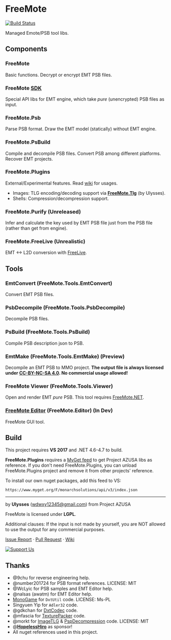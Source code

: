 # FreeMote
[![Build Status](https://ci.appveyor.com/api/projects/status/github/UlyssesWu/FreeMote?branch=master&svg=true)](https://ci.appveyor.com/project/UlyssesWu/freemote/build/artifacts)

Managed Emote/PSB tool libs.

## Components
### FreeMote
Basic functions. Decrypt or encrypt EMT PSB files.
### FreeMote [SDK](https://github.com/Project-AZUSA/FreeMote-SDK)
Special API libs for EMT engine, which take _pure_ (unencrypted) PSB files as input.
### FreeMote.Psb
Parse PSB format. Draw the EMT model (statically) without EMT engine.
### FreeMote.PsBuild
Compile and decompile PSB files. Convert PSB among different platforms. Recover EMT projects.
### FreeMote.Plugins
External/Experimental features. Read [wiki](https://github.com/UlyssesWu/FreeMote/wiki) for usages.

* Images: TLG encoding/decoding support via [**FreeMote.Tlg**](https://github.com/Project-AZUSA/TlgLib) (by Ulysses).
* Shells: Compression/decompression support.

### FreeMote.Purify (Unreleased)
Infer and calculate the key used by EMT PSB file just from the PSB file (rather than get from engine).
### FreeMote.FreeLive (Unrealistic)
EMT <-> L2D conversion with [FreeLive](https://github.com/UlyssesWu/FreeLive).

## Tools
### EmtConvert (FreeMote.Tools.EmtConvert)
Convert EMT PSB files.
### PsbDecompile (FreeMote.Tools.PsbDecompile)
Decompile PSB files.
### PsBuild (FreeMote.Tools.PsBuild)
Compile PSB description json to PSB.
### EmtMake (FreeMote.Tools.EmtMake) (Preview)
Decompile an EMT PSB to MMO project. **The output file is always licensed under [CC-BY-NC-SA 4.0](https://creativecommons.org/licenses/by-nc-sa/4.0/). No commercial usage allowed!**
### FreeMote Viewer (FreeMote.Tools.Viewer)
Open and render EMT _pure_ PSB. This tool requires [FreeMote.NET](https://github.com/Project-AZUSA/FreeMote.NET#freemoteviewer).
### [FreeMote Editor](https://github.com/UlyssesWu/FreeMote.Editor) (FreeMote.Editor) (In Dev)
FreeMote GUI tool.

## Build
This project requires **VS 2017** and .NET 4.6-4.7 to build.

**FreeMote.Plugins** requires a [MyGet feed](https://www.myget.org/feed/monarchsolutions/package/nuget/FreeMote.Tlg) to get Project AZUSA libs as reference. If you don't need FreeMote.Plugins, you can unload FreeMote.Plugins project and remove it from other projects' reference.

To install our own nuget packages, add this feed to VS:

`https://www.myget.org/F/monarchsolutions/api/v3/index.json`


---
by **Ulysses** (wdwxy12345@gmail.com) from Project AZUSA

FreeMote is licensed under **LGPL**.

Additional clauses: If the input is not made by yourself, you are NOT allowed to use the output for any commercial purposes.

[Issue Report](https://github.com/UlyssesWu/FreeMote/issues) · [Pull Request](https://github.com/UlyssesWu/FreeMote/pulls) · [Wiki](https://github.com/UlyssesWu/FreeMote/wiki)

[![Support Us](https://az743702.vo.msecnd.net/cdn/kofi2.png?v=0 "Buy Me a Coffee at ko-fi.com")](https://ko-fi.com/Ulysses)

## Thanks

* @9chu for reverse engineering help.
* @number201724 for PSB format references. LICENSE: MIT
* @WcLyic for PSB samples and EMT Editor help.
* @nalsas (awatm) for EMT Editor help.
* [MonoGame](https://github.com/MonoGame/MonoGame) for `DxtUtil` code. LICENSE: Ms-PL
* Singyuen Yip for `Adler32` code.
* @gdkchan for [DxtCodec](https://github.com/gdkchan/CEGTool/blob/master/CEGTool/DXTCodec.cs) code.
* @mfascia for [TexturePacker](https://github.com/mfascia/TexturePacker) code.
* @morkt for [ImageTLG](https://github.com/morkt/GARbro/blob/master/ArcFormats/KiriKiri/ImageTLG.cs) & [PspDecompression](https://github.com/morkt/GARbro/blob/master/ArcFormats/Will/ArcPulltop.cs) code. LICENSE: MIT
* @[**HopelessHiro**](https://forums.fuwanovel.net/profile/25739-hoplesshiro/) as sponsor!
* All nuget references used in this project.
